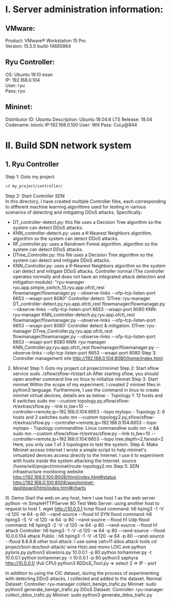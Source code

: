 # I. Server administration information:
## VMware:
Product: VMware® Workstation 15 Pro  
Version: 15.5.0 build-14665864  
## Ryu Controller:
OS: Ubuntu 19.10 eoan  
IP: 192.168.0.104  
User: ryu  
Pass: ryu  
## Mininet:		
Distributor ID:	Ubuntu
Description: Ubuntu 18.04.6 LTS
Release: 18.04
Codename: bionic
IP:192.168.0.100
User: Will
Pass: CuLy@944


# II. Build SDN network system
## 1. Ryu Controller
Step 1: Goto my project
```sh
cd my_project/controller/
```
Step 2: Start Controller SDN  
In this directory, I have created multiple Controller files, each corresponding to different machine learning algorithms used for testing in various scenarios of detecting and mitigating DDoS attacks. Specifically:

- DT_controller-detect.py: this file uses a Decision Tree algorithm so the system can detect DDoS attacks.
- KNN_controller-detech.py: uses a K-Nearest Neighbors algorithm. algorithm so the system can detect DDoS attacks.
- RF_controller.py: uses a Randowm Forest algorithm. algorithm so the system can detect DDoS attacks.
- DTree_Controller.py: this file uses a Decision Tree algorithm so the system can detect and mitigate DDoS attacks.
- KNN_Controller.py: uses a K-Nearest Neighbors algorithm so the system can detect and mitigate DDoS attacks.
Controller normal (The controller operates normally and does not have an integrated attack detection and mitigation module):
"ryu-manager ryu.app.simple_switch_13,ryu.app.ofctl_rest flowmanager/flowmanager.py    --observe-links --ofp-tcp-listen-port 6653 --wsapi-port 8080"
Controller detect:
'DTree: ryu-manager DT_controller-detect.py,ryu.app.ofctl_rest flowmanager/flowmanager.py  --observe-links --ofp-tcp-listen-port 6653 --wsapi-port 8080
KNN:   ryu-manager KNN_controller-detech.py,ryu.app.ofctl_rest flowmanager/flowmanager.py  --observe-links --ofp-tcp-listen-port 6653 --wsapi-port 8080'
Controller detect & mitigation:
			DTree: ryu-manager DTree_Controller.py,ryu.app.ofctl_rest flowmanager/flowmanager.py  --observe-links --ofp-tcp-listen-port 6653 --wsapi-port 8080
			KNN:   ryu-manager KNN_Controller.py,ryu.app.ofctl_rest flowmanager/flowmanager.py  --observe-links --ofp-tcp-listen-port 6653 --wsapi-port 8080
Step 3: Controller management site
		http://192.168.0.104:8080/home/index.html
		
2. Mininet
	Step 1: Goto my project
		cd project/mininet
	Step 2: Start sflow service
		sudo ./sflow/sflow-rt/start.sh
		After starting sflow, you should open another command line on linux to initialize mininet
	Step 3: Start mininet
		Within the scope of my experiment, I created 2 mininet files in python3 language. Furthermore, I use the command in linux to create mininet virtual devices, details are as below:
		- Topology 1: 12 hosts and 6 switches
			sudo mn --custom topology.py,sflow/sflow-rt/extras/sflow.py --link tc,bw=10 --controller=remote,ip=192.168.0.104:6653 --topo mytopo
		- Topology 2: 6 hosts and 3 switches
			sudo mn --custom topology2.py,sflow/sflow-rt/extras/sflow.py --controller=remote,ip=192.168.0.104:6653 --topo mytopo
		- Topology commandline: Linux commandline
			sudo mn -c && sudo mn --custom sflow/sflow-rt/extras/sflow.py --link tc,bw=10 --controller=remote,ip=192.168.0.104:6653 --topo tree,depth=2,fanout=2
		Here, you only use 1 of 3 topologies to test the system.
	Step 4: Make Mininet access Internet
		I wrote a simple script to help mininet's virtualized devices access directly to the Internet. I use it to experiment with hosts inside the system attacking the Internet.
			source /home/will/project/mininet/route-topology2.mn
	Step 5: SDN infrastructure monitoring website
		http://192.168.0.100:8008/html/index.html#status
		http://192.168.0.100:8008/app/mininet-dashboard/html/index.html#charts


III. Demo
	Start the web on any host, here I use host 1 as the web server
		python -m SimpleHTTPServer 80
	Test Web Server: using another host to request to host 1.
		wget http://10.0.0.1
	Icmp flood command: h6 hping3 -1 -V -d 120 -w 64 -p 80 --rand-source --flood h1
	SYN flood command: 	h6 hping3 -S -V -d 120 -w 64 -p 80 --rand-source --flood h1
	Udp flood command:  h6 hping3 -2 -V -d 120 -w 64 -p 80 --rand-source --flood h1
	attack Controller:  h6 hping3 -1 -V -d 120 -w 64 -p 80 --rand-source --flood 10.0.0.104
	attack Public	 :  h6 hping3 -1 -V -d 120 -w 64 -p 80 --rand-source --flood 8.8.8.8
	other tool attack: I use some cehv11 ddos attack tools
		cd project/tool-dos/tool-attack/
		wine Hoic.exe
		mono LOIC.exe
		python pyloris.py
		python3 slowloris.py 10.0.0.1 -p 80
		python torhammer.py -t 10.0.0.1
		python torhammer.py -t 10.0.0.1 -p 80
		python3 saphyra http://10.0.0.1/ (full CPU)
		python3 RDDoS_Tool.py => select 2 => IP - port

In addition to using the CIC dataset, during the process of experimenting with detecting DDoS attacks, I collected and added to the dataset.
	Normal Dataset:
		Controller: ryu-manager collect_benign_trafic.py
		Mininet: sudo python3 generate_benign_trafic.py 
	DDoS Dataset:
		Controller: ryu-manager collect_ddos_trafic.py
		Mininet: sudo python3 generate_ddos_trafic.py
